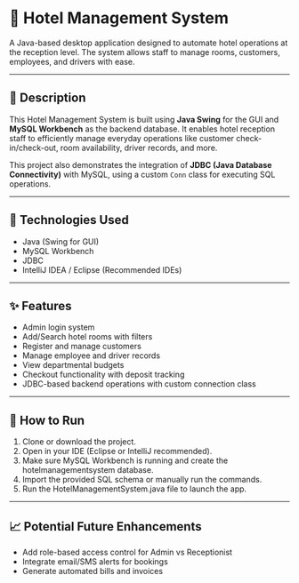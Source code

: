 # 🏨 Hotel Management System

A Java-based desktop application designed to automate hotel operations at the reception level. The system allows staff to manage rooms, customers, employees, and drivers with ease.

---

## 📖 Description

This Hotel Management System is built using **Java Swing** for the GUI and **MySQL Workbench** as the backend database. It enables hotel reception staff to efficiently manage everyday operations like customer check-in/check-out, room availability, driver records, and more.

This project also demonstrates the integration of **JDBC (Java Database Connectivity)** with MySQL, using a custom `Conn` class for executing SQL operations.

---

## 🔧 Technologies Used

- Java (Swing for GUI)
- MySQL Workbench
- JDBC
- IntelliJ IDEA / Eclipse (Recommended IDEs)

---

## ✨ Features

- Admin login system
- Add/Search hotel rooms with filters
- Register and manage customers
- Manage employee and driver records
- View departmental budgets
- Checkout functionality with deposit tracking
- JDBC-based backend operations with custom connection class

---

## 🚀 How to Run

1. Clone or download the project.
2. Open in your IDE (Eclipse or IntelliJ recommended).
3. Make sure MySQL Workbench is running and create the hotelmanagementsystem database.
4. Import the provided SQL schema or manually run the commands.
5. Run the HotelManagementSystem.java file to launch the app.

---

## 📈 Potential Future Enhancements

- Add role-based access control for Admin vs Receptionist
- Integrate email/SMS alerts for bookings
- Generate automated bills and invoices


